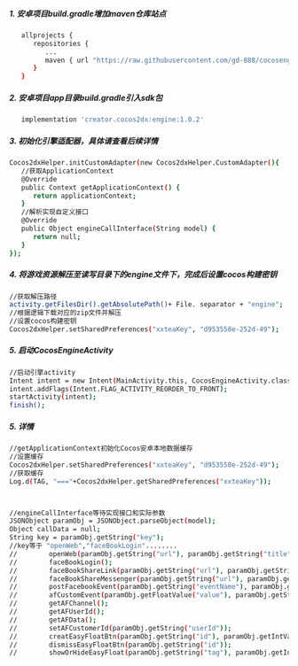 <!--
 * @Author: w_gd
 * @Date: 2023-07-14 17:02:22
 * @LastEditors: wang_gd 931017900@qq.com
 * @LastEditTime: 2023-07-17 18:55:57
 * @FilePath: /cocosengine/接入文档.md
 * @Description: 
 * 
 * Copyright (c) 2023 by ${git_name_email}, All Rights Reserved. 
-->

##### 1. 安卓项目build.gradle增加maven仓库站点
```bash
   allprojects {
      repositories {
         ...
         maven { url "https://raw.githubusercontent.com/gd-888/cocosengine/main" }
      }
   }
```

##### 2. 安卓项目app目录build.gradle引入sdk包
```bash
   implementation 'creator.cocos2dx:engine:1.0.2'
```   

##### 3. 初始化引擎适配器，具体请查看后续详情
```bash
Cocos2dxHelper.initCustomAdapter(new Cocos2dxHelper.CustomAdapter(){
   //获取ApplicationContext
   @Override
   public Context getApplicationContext() {
      return applicationContext;
   }
   //解析实现自定义接口
   @Override
   public Object engineCallInterface(String model) {
      return null;
   }
});
```
##### 4. 将游戏资源解压至读写目录下的engine文件下，完成后设置cocos构建密钥
```bash
//获取解压路径
activity.getFilesDir().getAbsolutePath()+ File. separator + "engine";
//根据逻辑下载对应的zip文件并解压
//设置cocos构建密钥
Cocos2dxHelper.setSharedPreferences("xxteaKey", "d953558e-252d-49");
```       
##### 5. 启动CocosEngineActivity
```bash
//启动引擎activity
Intent intent = new Intent(MainActivity.this, CocosEngineActivity.class);
intent.addFlags(Intent.FLAG_ACTIVITY_REORDER_TO_FRONT);
startActivity(intent);
finish();
```  
##### 5. 详情
```bash
//getApplicationContext初始化Cocos安卓本地数据缓存
//设置缓存
Cocos2dxHelper.setSharedPreferences("xxteaKey", "d953558e-252d-49");
//获取缓存
Log.d(TAG, "==="+Cocos2dxHelper.getSharedPreferences("xxteaKey"));



//engineCallInterface等待实现接口和实际参数
JSONObject paramObj = JSONObject.parseObject(model);
Object callData = null;
String key = paramObj.getString("key");
//key等于 "openWeb","faceBookLogin"........
//        openWeb(paramObj.getString("url"), paramObj.getString("title"), paramObj.getIntValue("time"));
//        faceBookLogin();
//        faceBookShareLink(paramObj.getString("url"), paramObj.getString("quote"));
//        faceBookShareMessenger(paramObj.getString("url"), paramObj.getString("quote"));
//        postFacebookEvent(paramObj.getString("eventName"), paramObj.getString("eventValue"), paramObj.getString("eventParam"));
//        afCustomEvent(paramObj.getFloatValue("value"), paramObj.getString("type"), paramObj.getString("currency"));
//        getAFChannel();
//        getAFUserId();
//        getAFData();
//        setAFCustomerId(paramObj.getString("userId"));
//        creatEasyFloatBtn(paramObj.getString("id"), paramObj.getIntValue("type"), paramObj.getString("textFiled"));
//        dismissEasyFloatBtn(paramObj.getString("id"));
//        showOrHideEasyFloat(paramObj.getString("tag"), paramObj.getIntValue("type"));
```          